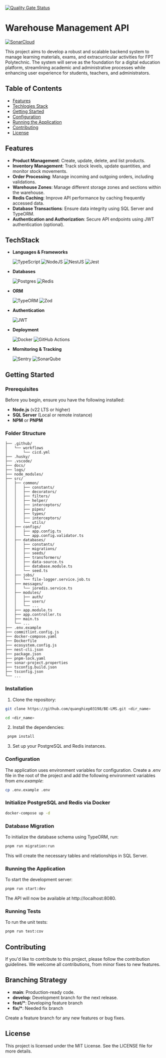 [![Quality Gate Status](https://sonarcloud.io/api/project_badges/measure?project=quanghiep03198_BE-WMS&metric=alert_status)](https://sonarcloud.io/summary/new_code?id=quanghiep03198_BE-WMS)

# Warehouse Management API

[![SonarCloud](https://sonarcloud.io/images/project_badges/sonarcloud-black.svg)](https://sonarcloud.io/summary/new_code?id=quanghiep03198_BE-WMS)

This project aims to develop a robust and scalable backend system to manage learning materials, exams, and extracurricular activities for FPT Polytechnic. The system will serve as the foundation for a digital education platform, streamlining academic and administrative processes while enhancing user experience for students, teachers, and administrators.

## Table of Contents

- [Features](#features)
- [Techlogies Stack](#techstack)
- [Getting Started](#getting-started)
- [Configuration](#configuration)
- [Running the Application](#running-the-application)
- [Contributing](#contributing)
- [License](#license)

## Features

- **Product Management**: Create, update, delete, and list products.
- **Inventory Management**: Track stock levels, update quantities, and monitor stock movements.
- **Order Processing**: Manage incoming and outgoing orders, including validations.
- **Warehouse Zones**: Manage different storage zones and sections within the warehouse.
- **Redis Caching**: Improve API performance by caching frequently accessed data.
- **Database Transactions**: Ensure data integrity using SQL Server and TypeORM.
- **Authentication and Authorization**: Secure API endpoints using JWT authentication (optional).

## TechStack

- **Languages & Frameworks**

   ![TypeScript](https://img.shields.io/badge/typescript-%23007ACC.svg?style=for-the-badge&logo=typescript&logoColor=white)
   ![NodeJS](https://img.shields.io/badge/node.js-6DA55F?style=for-the-badge&logo=node.js&logoColor=white)
   ![NestJS](https://img.shields.io/badge/nestjs-%23E0234E.svg?style=for-the-badge&logo=nestjs&logoColor=white)
   ![Jest](https://img.shields.io/badge/-jest-%23C21325?style=for-the-badge&logo=jest&logoColor=white)

- **Databases**

   ![Postgres](https://img.shields.io/badge/postgres-%23316192.svg?style=for-the-badge&logo=postgresql&logoColor=white)
   ![Redis](https://img.shields.io/badge/redis-%23DD0031.svg?style=for-the-badge&logo=redis&logoColor=white)

- **ORM**

   ![TypeORM](https://img.shields.io/badge/TypeORM-FE0803.svg?style=for-the-badge&logo=typeorm&logoColor=white)
   ![Zod](https://img.shields.io/badge/zod-%233068b7.svg?style=for-the-badge&logo=zod&logoColor=white)

- **Authentication**

   ![JWT](https://img.shields.io/badge/JWT-black?style=for-the-badge&logo=JSON%20web%20tokens)

- **Deployment**

   ![Docker](https://img.shields.io/badge/docker-%230db7ed.svg?style=for-the-badge&logo=docker&logoColor=white)
   ![GitHub Actions](https://img.shields.io/badge/github%20actions-%232671E5.svg?style=for-the-badge&logo=githubactions&logoColor=white)

- **Mornitoring & Tracking**

   ![Sentry](https://img.shields.io/badge/sentry-%23362D59.svg?style=for-the-badge&logo=sentry&logoColor=white)
   ![SonarQube](https://img.shields.io/badge/SonarQube-black?style=for-the-badge&logo=sonarqube&logoColor=4E9BCD)

## Getting Started

### Prerequisites

Before you begin, ensure you have the following installed:

- **Node.js** (v22 LTS or higher)
- **SQL Server** (Local or remote instance)
- **NPM** or **PNPM**

### Folder Structure

```
├── .github/
│   └── workflows
│       └── cicd.yml
├── .husky/
├── .vscode/
├── docs/
├── logs/
├── node_modules/
├── src/
│   ├── common/
│   │   ├── constants/
│   │   ├── decorators/
│   │   ├── filters/
│   │   ├── helper/
│   │   ├── interceptors/
│   │   ├── pipes/
│   │   ├── types/
│   │   ├── interceptors/
│   │   └── utils/
│   ├── configs/
│   │   ├── app.config.ts
│   │   └── app.config.validator.ts
│   ├── databases/
│   │   ├── constants/
│   │   ├── migrations/
│   │   ├── seeds/
│   │   ├── transformers/
│   │   ├── data-source.ts
│   │   ├── database.module.ts
│   │   └── seed.ts
│   ├── jobs/
│   │   └── file-logger.service.job.ts
│   ├── messages/
│   │   └── ioredis.service.ts
│   ├── modules/
│   │   ├── auth/
│   │   ├── users/
│   │   └── ...
│   ├── app.module.ts
│   ├── app.controller.ts
│   ├── main.ts
│   └── ...
├── .env.example
├── commitlint.config.js
├── docker-compose.yaml
├── Dockerfile
├── ecosystem.config.js
├── nest-cli.json
├── package.json
├── pnpm-lock.yaml
├── sonar-project.properties
├── tsconfig.build.json
├── tsconfig.json
└── ...
```

### Installation

1. Clone the repository:

```bash
git clone https://github.com/quanghiep03198/BE-LMS.git <dir_name>

cd <dir_name>
```

2. Install the dependencies:

```bash
 pnpm install
```

3. Set up your PostgreSQL and Redis instances.

### Configuration

The application uses environment variables for configuration. Create a .env file in the root of the project and add the following environment variables from _env.example_:

```bash
cp .env.example .env
```

### Initialize PostgreSQL and Redis via Docker

```bash
docker-compose up -d
```

### Database Migration

To initialize the database schema using TypeORM, run:

```bash
pnpm run migration:run
```

This will create the necessary tables and relationships in SQL Server.

### Running the Application

To start the development server:

```bash
pnpm run start:dev
```

The API will now be available at http://localhost:8080.

### Running Tests

To run the unit tests:

```bash
pnpm run test:cov
```

## Contributing

If you'd like to contribute to this project, please follow the contribution guidelines. We welcome all contributions, from minor fixes to new features.

## Branching Strategy

- **main**: Production-ready code.
- **develop**: Development branch for the next release.
- **feat/\***: Developing feature branch
- **fix/\***: Needed fix branch

Create a feature branch for any new features or bug fixes.

## License

This project is licensed under the MIT License. See the LICENSE file for more details.
